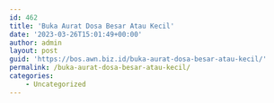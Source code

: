 ```yaml
---
id: 462
title: 'Buka Aurat Dosa Besar Atau Kecil'
date: '2023-03-26T15:01:49+00:00'
author: admin
layout: post
guid: 'https://bos.awn.biz.id/buka-aurat-dosa-besar-atau-kecil/'
permalink: /buka-aurat-dosa-besar-atau-kecil/
categories:
    - Uncategorized
---
```


